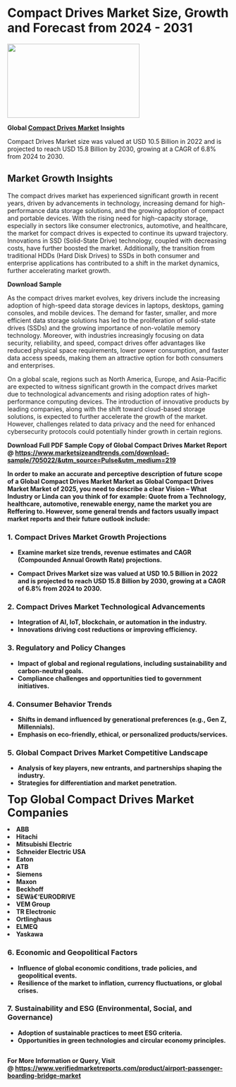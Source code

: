 <H1>Compact Drives Market Size, Growth and Forecast from 2024 - 2031</H1><img class="aligncenter size-medium wp-image-584254" src="https://thirdeyenews.in/wp-content/uploads/2024/09/Global-Market-Research-300x168.jpeg" alt="" width="300" height="168" /><p><strong>Global&nbsp;<a href="https://www.marketsizeandtrends.com/download-sample/705022/&amp;utm_source=Pulse&amp;utm_medium=219">Compact Drives Market</a> Insights</strong></p><p>Compact Drives Market size was valued at USD 10.5 Billion in 2022 and is projected to reach USD 15.8 Billion by 2030, growing at a CAGR of 6.8% from 2024 to 2030.</p><p><h2>Market Growth Insights</h2> <p>The compact drives market has experienced significant growth in recent years, driven by advancements in technology, increasing demand for high-performance data storage solutions, and the growing adoption of compact and portable devices. With the rising need for high-capacity storage, especially in sectors like consumer electronics, automotive, and healthcare, the market for compact drives is expected to continue its upward trajectory. Innovations in SSD (Solid-State Drive) technology, coupled with decreasing costs, have further boosted the market. Additionally, the transition from traditional HDDs (Hard Disk Drives) to SSDs in both consumer and enterprise applications has contributed to a shift in the market dynamics, further accelerating market growth.</p> <p><strong>Download Sample</strong></p> <p>As the compact drives market evolves, key drivers include the increasing adoption of high-speed data storage devices in laptops, desktops, gaming consoles, and mobile devices. The demand for faster, smaller, and more efficient data storage solutions has led to the proliferation of solid-state drives (SSDs) and the growing importance of non-volatile memory technology. Moreover, with industries increasingly focusing on data security, reliability, and speed, compact drives offer advantages like reduced physical space requirements, lower power consumption, and faster data access speeds, making them an attractive option for both consumers and enterprises.</p> <p>On a global scale, regions such as North America, Europe, and Asia-Pacific are expected to witness significant growth in the compact drives market due to technological advancements and rising adoption rates of high-performance computing devices. The introduction of innovative products by leading companies, along with the shift toward cloud-based storage solutions, is expected to further accelerate the growth of the market. However, challenges related to data privacy and the need for enhanced cybersecurity protocols could potentially hinder growth in certain regions.</p> <p><strong></p><p><span class=""><strong>Download Full PDF Sample Copy of Global Compact Drives Market Report</strong> @ <a href="https://www.marketsizeandtrends.com/download-sample/705022/&amp;utm_source=Pulse&amp;utm_medium=219" target="_blank">https://www.marketsizeandtrends.com/download-sample/705022/&amp;utm_source=Pulse&amp;utm_medium=219</a></span></p><p>In order to make an accurate and perceptive description of future scope of a Global&nbsp;Compact Drives Market Market as Global&nbsp;Compact Drives Market Market of 2025, you need to describe a clear Vision &ndash; What Industry or Linda can you think of for example: Quote from a Technology, healthcare, automotive, renewable energy, name the market you are Reffering to. However, some general trends and factors usually impact market reports and their future outlook include:</p><h3>1.&nbsp;<strong>Compact Drives Market Growth Projections</strong></h3><ul><li>Examine market size trends, revenue estimates and CAGR (Compounded Annual Growth Rate) projections.</li><li><p>Compact Drives Market size was valued at USD 10.5 Billion in 2022 and is projected to reach USD 15.8 Billion by 2030, growing at a CAGR of 6.8% from 2024 to 2030.</p></li></ul><h3>2.&nbsp;<strong>Compact Drives Market Technological Advancements</strong></h3><ul><li>Integration of AI, IoT, blockchain, or automation in the industry.</li><li>Innovations driving cost reductions or improving efficiency.</li></ul><h3>3.&nbsp;<strong>Regulatory and Policy Changes</strong></h3><ul><li>Impact of global and regional regulations, including sustainability and carbon-neutral goals.</li><li>Compliance challenges and opportunities tied to government initiatives.</li></ul><h3>4.&nbsp;<strong>Consumer Behavior Trends</strong></h3><ul><li>Shifts in demand influenced by generational preferences (e.g., Gen Z, Millennials).</li><li>Emphasis on eco-friendly, ethical, or personalized products/services.</li></ul><h3>5.&nbsp;<strong>Global Compact Drives Market Competitive Landscape</strong></h3><ul><li>Analysis of key players, new entrants, and partnerships shaping the industry.</li><li>Strategies for differentiation and market penetration.</li></ul><p data-pm-slice="1 1 []"><span style="color: inherit; font-family: inherit; font-size: 25px;">Top Global Compact Drives Market Companies</span></p><div class="" data-test-id=""><p><li>ABB</li><li> Hitachi</li><li> Mitsubishi Electric</li><li> Schneider Electric USA</li><li> Eaton</li><li> ATB</li><li> Siemens</li><li> Maxon</li><li> Beckhoff</li><li> SEWâ€‘EURODRIVE</li><li> VEM Group</li><li> TR Electronic</li><li> Ortlinghaus</li><li> ELMEQ</li><li> Yaskawa</li></p></div><h3>6.&nbsp;<strong>Economic and Geopolitical Factors</strong></h3><ul><li>Influence of global economic conditions, trade policies, and geopolitical events.</li><li>Resilience of the market to inflation, currency fluctuations, or global crises.</li></ul><h3>7.&nbsp;<strong>Sustainability and ESG (Environmental, Social, and Governance)</strong></h3><ul><li>Adoption of sustainable practices to meet ESG criteria.</li><li>Opportunities in green technologies and circular economy principles.</li></ul><h2><strong style="font-size: 14px;">For More Information or Query, Visit @&nbsp;</strong><a style="background-color: #ffffff; font-size: 14px;" href="https://www.marketsizeandtrends.com/report/compact-drives-market/" target="_blank">https://www.verifiedmarketreports.com/product/airport-passenger-boarding-bridge-market</a></h2>
